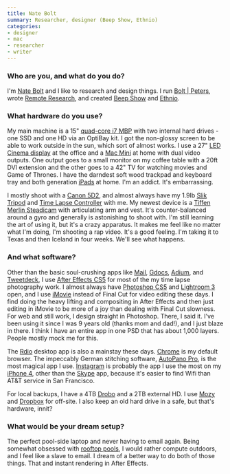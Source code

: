 ```yaml
---
title: Nate Bolt
summary: Researcher, designer (Beep Show, Ethnio)
categories:
- designer
- mac
- researcher
- writer
---
```


### Who are you, and what do you do?

I'm [Nate Bolt](http://about.me/boltron "Nate's about.me page.") and I like to research and design things. I run [Bolt | Peters](http://boltpeters.com/ "The research and design firm's website."), wrote [Remote Research](http://www.amazon.com/Remote-Research-Real-Users-Time/dp/1933820772 "Nate's book on Amazon."), and created [Beep Show](http://beepshow.com/ "A stop-motion/video studio.") and [Ethnio][].

### What hardware do you use?

My main machine is a 15" [quad-core i7 MBP][macbook-pro] with two internal hard drives - one SSD and one HD via an OptiBay kit. I got the non-glossy screen to be able to work outside in the sun, which sort of almost works. I use a 27" [LED Cinema display][cinema-display] at the office and a [Mac Mini][mac-mini] at home with dual video outputs. One output goes to a small monitor on my coffee table with a 20ft DVI extension and the other goes to a 42" TV for watching movies and Game of Thrones. I have the darndest soft wood trackpad and keyboard tray and both generation [iPads][ipad] at home. I'm an addict. It's embarrassing.

I mostly shoot with a [Canon 5D2][eos-5d-mark-ii], and almost always have my 1.9lb [Slik Tripod][sprint-pro-ii] and [Time Lapse Controller][digital-timer-remote] with me. My newest device is a [Tiffen Merlin Steadicam][steadicam-merlin] with articulating arm and vest. It's counter-balanced around a gyro and generally is astonishing to shoot with. I'm still learning the art of using it, but it's a crazy apparatus. It makes me feel like no matter what I'm doing, I'm shooting a rap video. It's a good feeling. I'm taking it to Texas and then Iceland in four weeks. We'll see what happens.

### And what software?

Other than the basic soul-crushing apps like [Mail][], [Gdocs][google-docs], [Adium][], and [Tweetdeck][], I use [After Effects CS5][after-effects] for most of the my time lapse photography work. I almost always have [Photoshop CS5][photoshop] and [Lightroom 3][lightroom] open, and I use [iMovie][] instead of Final Cut for video editing these days. I find doing the heavy lifting and compositing in After Effects and then just editing in iMovie to be more of a joy than dealing with Final Cut slowness. For web and still work, I design straight in Photoshop. There, I said it. I've been using it since I was 9 years old (thanks mom and dad!), and I just blaze in there. I think I have an entire app in one PSD that has about 1,000 layers. People mostly mock me for this.

The [Rdio][] desktop app is also a mainstay these days. [Chrome][] is my default browser. The impeccably German stitching software, [AutoPano Pro][autopano-pro], is the most magical app I use. [Instagram][instagram-ios] is probably the app I use the most on my [iPhone 4][iphone-4], other than the [Skype][skype-ios] app, because it's easier to find Wifi than AT&T service in San Francisco. 

For local backups, I have a 4TB [Drobo][] and a 2TB external HD. I use [Mozy][] and [Dropbox][] for off-site. I also keep an old hard drive in a safe, but that's hardware, innit?

### What would be your dream setup?

The perfect pool-side laptop and never having to email again. Being somewhat obsessed with [rooftop pools](http://thebolditalic.com/lbm/stories/326-high-dive "An article by Laura Brunow Miner on rooftop pools."), I would rather compute outdoors, and I feel like a slave to email. I dream of a better way to do both of those things. That and instant rendering in After Effects.

[iphone-4]: https://en.wikipedia.org/wiki/IPhone_4 "A smartphone."
[ipad]: https://www.apple.com/ipad/ "A tablet device."
[steadicam-merlin]: https://www.amazon.com/SteadiCam-Merlin-Tiffen-Steadicam/dp/B000EF3DXW "Slider hardware for recording steady video."
[sprint-pro-ii]: http://www.slik.co.jp/slik_com/DS-SPRINT_PRO_II.html "A camera tripod."
[macbook-pro]: https://www.apple.com/macbook-pro/ "A laptop."
[mac-mini]: https://www.apple.com/mac-mini/ "A small desktop computer."
[cinema-display]: https://en.wikipedia.org/wiki/Apple_Cinema_Display "An LCD display."
[digital-timer-remote]: https://www.amazon.com/Aputure-Control-Shutter-Powershot-Replaces/dp/B003Y35VJA "A remote timer control for digital cameras."
[drobo]: http://en.wikipedia.org/wiki/Drobo#Overview "A hardware-based backup system."
[eos-5d-mark-ii]: https://www.usa.canon.com/cusa/support/consumer/eos_slr_camera_systems/eos_digital_slr_cameras/eos_5d_mark_ii "A 21 megapixel DSLR."
[rdio]: http://www.rdio.com/home/en-us/ "A music streaming service."
[imovie]: https://www.apple.com/imovie/ "A Mac OS X video editor, included in iLife."
[instagram-ios]: https://itunes.apple.com/us/app/instagram/id389801252 "A photo taking/sharing app."
[google-docs]: https://en.wikipedia.org/wiki/Google_Docs "A web-based office suite."
[tweetdeck]: https://about.twitter.com/products/tweetdeck "A multi-column Twitter client."
[skype-ios]: https://itunes.apple.com/app/skype/id304878510 "A Skype voice/video client for the iOS platform."
[after-effects]: https://www.adobe.com/products/aftereffects.html "Motion graphics and video editing software."
[adium]: https://en.wikipedia.org/wiki/Adium "A multi-protocol chat application for the Mac."
[autopano-pro]: http://www.kolor.com/autopano/ "Panorama stitching software."
[mozy]: https://mozy.com/ "An online backup solution."
[mail]: https://en.wikipedia.org/wiki/Mail_(application) "The default Mac OS X mail client."
[chrome]: https://www.google.com/intl/en/chrome/browser/ "A WebKit-based browser, where each tab runs in its own thread."
[dropbox]: https://www.dropbox.com/ "Online syncing and storage."
[ethnio]: https://ethn.io/ "A web service for requesting user feedback/research."
[lightroom]: https://www.adobe.com/products/photoshop-lightroom.html "Photo management and editing software."
[photoshop]: https://www.adobe.com/products/photoshop.html "A bitmap image editor."
